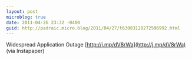 ```yaml
---
layout: post
microblog: true
date: 2011-04-26 23:32 -0400
guid: http://padraic.micro.blog/2011/04/27/t63083128272596992.html
---
```

Widespread Application Outage [http://j.mp/dV8rWa](http://j.mp/dV8rWa) (via Instapaper)
